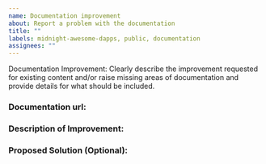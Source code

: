 ```yaml
---
name: Documentation improvement
about: Report a problem with the documentation
title: ""
labels: midnight-awesome-dapps, public, documentation
assignees: ""
---
```


Documentation Improvement: Clearly describe the improvement requested for existing content and/or raise missing areas of documentation and provide details for what should be included.

### Documentation url: 
<!-- Specify the exact location of the documentation you are referencing. -->

### Description of Improvement: 
<!-- Provide a detailed description of the requested improvement. -->

### Proposed Solution (Optional):
<!-- If you have specific suggestions for how to implement the improvement, provide them here.
This could include suggested wording, code snippets, or structural changes -->
